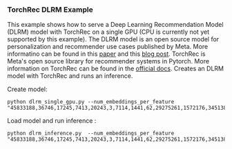 
### TorchRec DLRM Example

This example shows how to serve a Deep Learning Recommendation Model (DLRM) model with TorchRec on a single GPU (CPU is currently not yet supported by this example).
The DLRM model is an open source model for personalization and recommender use cases published by Meta. More informatino can be found in this [paper](https://arxiv.org/abs/1906.00091) and this [blog post](https://ai.facebook.com/blog/dlrm-an-advanced-open-source-deep-learning-recommendation-model/).
TorchRec is Meta's open source library for recommender systems in Pytorch. More information on TorchRec can be found in the [official docs](https://pytorch.org/torchrec/).
Creates an DLRM model with TorchRec and runs an inference.

Create model:

```
python dlrm_single_gpu.py --num_embeddings_per_feature "45833188,36746,17245,7413,20243,3,7114,1441,62,29275261,1572176,345138,10,2209,11267,128,4,974,14,48937457,11316796,40094537,452104,12606,104,35"
```

Load model and run inference :
```
python dlrm_inference.py  --num_embeddings_per_feature "45833188,36746,17245,7413,20243,3,7114,1441,62,29275261,1572176,345138,10,2209,11267,128,4,974,14,48937457,11316796,40094537,452104,12606,104,35"
```
